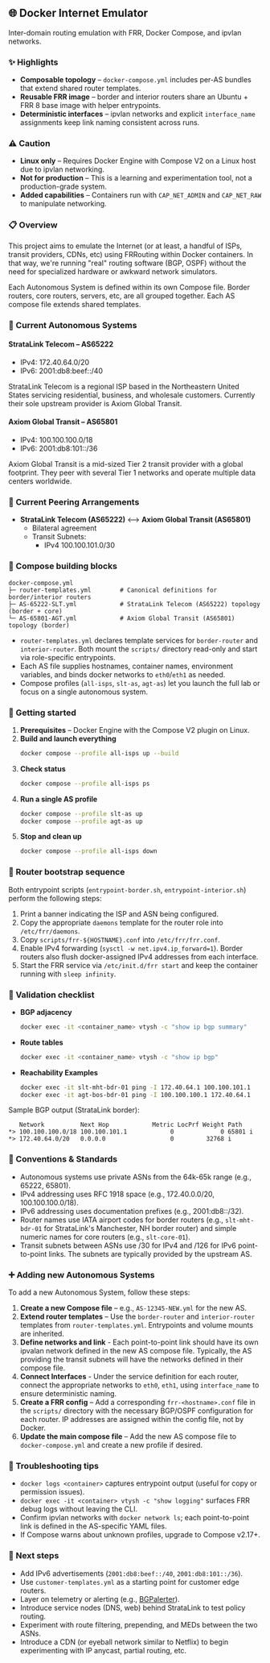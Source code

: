 ## 🌐 Docker Internet Emulator

Inter-domain routing emulation with FRR, Docker Compose, and ipvlan networks.

### ✨ Highlights

- **Composable topology** – `docker-compose.yml` includes per-AS bundles that extend shared router templates.
- **Reusable FRR image** – border and interior routers share an Ubuntu + FRR 8 base image with helper entrypoints.
- **Deterministic interfaces** – ipvlan networks and explicit `interface_name` assignments keep link naming consistent across runs.


### ⚠️ Caution
- **Linux only** – Requires Docker Engine with Compose V2 on a Linux host due to ipvlan networking.
- **Not for production** – This is a learning and experimentation tool, not a production-grade system.
- **Added capabilities** – Containers run with `CAP_NET_ADMIN` and `CAP_NET_RAW` to manipulate networking. 


### 📋 Overview

This project aims to emulate the Internet (or at least, a handful of ISPs, transit providers, CDNs, etc) using FRRouting within Docker containers. In that way, we're running "real" routing software (BGP, OSPF) without the need for specialized hardware or awkward network simulators.

Each Autonomous System is defined within its own Compose file. Border routers, core routers, servers, etc, are all grouped together. Each AS compose file extends shared templates. 

### 🤖 Current Autonomous Systems

#### StrataLink Telecom – AS65222

- IPv4: 172.40.64.0/20
- IPv6: 2001:db8:beef::/40

StrataLink Telecom is a regional ISP based in the Northeastern United States servicing residential, business, and wholesale customers. Currently their sole upstream provider is Axiom Global Transit.

#### Axiom Global Transit – AS65801

- IPv4: 100.100.100.0/18
- IPv6: 2001:db8:101::/36

Axiom Global Transit is a mid-sized Tier 2 transit provider with a global footprint. They peer with several Tier 1 networks and operate multiple data centers worldwide.


### 🤝 Current Peering Arrangements

- **StrataLink Telecom (AS65222)** <--> **Axiom Global Transit (AS65801)**
  - Bilateral agreement
  - Transit Subnets:
    - IPv4 100.100.101.0/30


### 🧩 Compose building blocks

```
docker-compose.yml
├─ router-templates.yml        # Canonical definitions for border/interior routers
├─ AS-65222-SLT.yml            # StrataLink Telecom (AS65222) topology (border + core)
└─ AS-65801-AGT.yml            # Axiom Global Transit (AS65801) topology (border)
```

- `router-templates.yml` declares template services for `border-router` and `interior-router`. Both mount the `scripts/` directory read-only and start via role-specific entrypoints.
- Each AS file supplies hostnames, container names, environment variables, and binds docker networks to `eth0`/`eth1` as needed.
- Compose profiles (`all-isps`, `slt-as`, `agt-as`) let you launch the full lab or focus on a single autonomous system.


### 🚀 Getting started

1. **Prerequisites** – Docker Engine with the Compose V2 plugin on Linux.
2. **Build and launch everything**
   ```bash
   docker compose --profile all-isps up --build
   ```
3. **Check status**
   ```bash
   docker compose --profile all-isps ps
   ```
4. **Run a single AS profile**
   ```bash
   docker compose --profile slt-as up
   docker compose --profile agt-as up
   ```
5. **Stop and clean up**
   ```bash
   docker compose --profile all-isps down
   ```

### 🔧 Router bootstrap sequence

Both entrypoint scripts (`entrypoint-border.sh`, `entrypoint-interior.sh`) perform the following steps:

1. Print a banner indicating the ISP and ASN being configured.
2. Copy the appropriate `daemons` template for the router role into `/etc/frr/daemons`.
3. Copy `scripts/frr-${HOSTNAME}.conf` into `/etc/frr/frr.conf`.
4. Enable IPv4 forwarding (`sysctl -w net.ipv4.ip_forward=1`). Border routers also flush docker-assigned IPv4 addresses from each interface.
5. Start the FRR service via `/etc/init.d/frr start` and keep the container running with `sleep infinity`.

### 🧪 Validation checklist

- **BGP adjacency**
  ```bash
  docker exec -it <container_name> vtysh -c "show ip bgp summary"
  ```
- **Route tables**
  ```bash
  docker exec -it <container_name> vtysh -c "show ip bgp"
  ```
- **Reachability Examples**
  ```bash
  docker exec -it slt-mht-bdr-01 ping -I 172.40.64.1 100.100.101.1
  docker exec -it agt-bos-bdr-01 ping -I 100.100.100.1 172.40.64.1
  ```

Sample BGP output (StrataLink border):

```
   Network          Next Hop            Metric LocPrf Weight Path
*> 100.100.100.0/18 100.100.101.1            0             0 65801 i
*> 172.40.64.0/20   0.0.0.0                  0         32768 i
```

### 📜 Conventions & Standards 
- Autonomous systems use private ASNs from the 64k-65k range (e.g., 65222, 65801).
- IPv4 addressing uses RFC 1918 space (e.g., 172.40.0.0/20, 100.100.100.0/18).
- IPv6 addressing uses documentation prefixes (e.g., 2001:db8::/32).
- Router names use IATA airport codes for border routers (e.g., `slt-mht-bdr-01` for StrataLink's Manchester, NH border router) and simple numeric names for core routers (e.g., `slt-core-01`).
- Transit subnets between ASNs use /30 for IPv4 and /126 for IPv6 point-to-point links. The subnets are typically provided by the upstream AS.

### ➕ Adding new Autonomous Systems
To add a new Autonomous System, follow these steps:
1. **Create a new Compose file** – e.g., `AS-12345-NEW.yml` for the new AS. 
2. **Extend router templates** – Use the `border-router` and `interior-router` templates from `router-templates.yml`. Entrypoints and volume mounts are inherited.
3. **Define networks and link** - Each point-to-point link should have its own ipvalan network defined in the new AS compose file. Typically, the AS providing the transit subnets will have the networks defined in their compose file. 
4. **Connect Interfaces** - Under the service definition for each router, connect the appropriate networks to `eth0`, `eth1`, using `interface_name` to ensure deterministic naming.
5. **Create a FRR config** – Add a corresponding `frr-<hostname>.conf` file in the `scripts/` directory with the necessary BGP/OSPF configuration for each router. IP addresses are assigned within the config file, not by Docker.
6. **Update the main compose file** – Add the new AS compose file to `docker-compose.yml` and create a new profile if desired.

### 🐞 Troubleshooting tips

- `docker logs <container>` captures entrypoint output (useful for copy or permission issues).
- `docker exec -it <container> vtysh -c "show logging"` surfaces FRR debug logs without leaving the CLI.
- Confirm ipvlan networks with `docker network ls`; each point-to-point link is defined in the AS-specific YAML files.
- If Compose warns about unknown profiles, upgrade to Compose v2.17+.

### 🧭 Next steps

- Add IPv6 advertisements (`2001:db8:beef::/40`, `2001:db8:101::/36`).
- Use `customer-templates.yml` as a starting point for customer edge routers.
- Layer on telemetry or alerting (e.g., [BGPalerter](https://github.com/nttgin/BGPalerter)).
- Introduce service nodes (DNS, web) behind StrataLink to test policy routing.
- Experiment with route filtering, prepending, and MEDs between the two ASNs.
- Introduce a CDN (or eyeball network similar to Netflix) to begin experimenting with IP anycast, partial routing, etc.